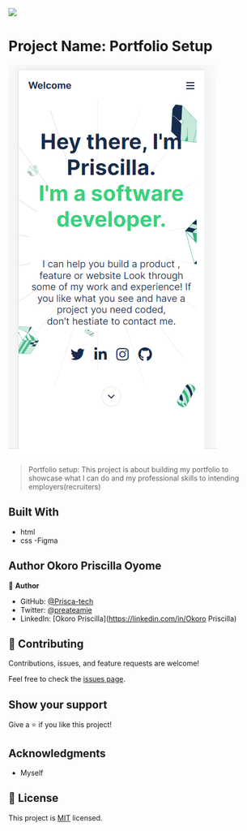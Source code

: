 ![](https://img.shields.io/badge/Microverse-blueviolet)

# Project Name: Portfolio Setup

![Screenshot](mobile-headline.png)

> Portfolio setup:
> This project is about building my portfolio to showcase what I can do and my professional skills to intending employers(recruiters)

## Built With

- html
- css
  -Figma

## Author Okoro Priscilla Oyome

👤 **Author**

- GitHub: [@Prisca-tech](https://github.com/Prisca-tech)
- Twitter: [@preateamie](https://twitter.com/preateamie)
- LinkedIn: [Okoro Priscilla](https://linkedin.com/in/Okoro Priscilla)

## 🤝 Contributing

Contributions, issues, and feature requests are welcome!

Feel free to check the [issues page](../../issues/).

## Show your support

Give a ⭐️ if you like this project!

## Acknowledgments

- Myself

## 📝 License

This project is [MIT](./MIT.md) licensed.
